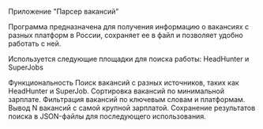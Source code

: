 Приложение "Парсер вакансий"

Программа предназначена для получения информацию о вакансиях с разных платформ в России, сохраняет ее в файл и позволяет удобно работать с ней.

Используется следующие площадки для поиска работы: HeadHunter и SuperJobs

Функциональность
Поиск вакансий с разных источников, таких как HeadHunter и SuperJob.
Сортировка вакансий по минимальной зарплате.
Фильтрация вакансий по ключевым словам и платформам.
Вывод N вакансий с самой крупной зарплатой.
Сохранение результатов поиска в JSON-файлы для последующего использования.

